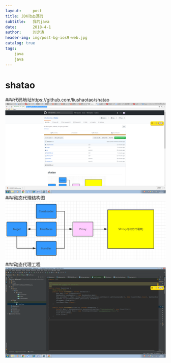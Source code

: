 ```yaml
---
layout:     post
title: JDK动态源码
subtitle:   我的java
date:       2018-4-1
author:     刘少涛
header-img: img/post-bg-ios9-web.jpg
catalog: true
tags:
    java
    java
---
```


# shatao
###代码地址https://github.com/liushaotao/shatao
![Image text](https://github.com/liushaotao/shatao/blob/master/image/234.png)
###动态代理结构图
![Image text](https://github.com/liushaotao/shatao/blob/master/image/4943997-44e9a0abc950038e.png)
###动态代理工程
![Image text](https://github.com/liushaotao/shatao/blob/master/image/123.png)




